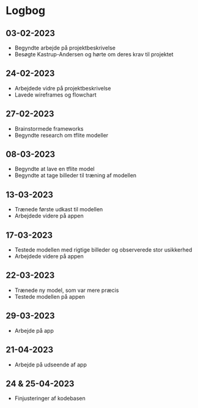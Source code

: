 # Logbog

## 03-02-2023
* Begyndte arbejde på projektbeskrivelse
* Besøgte Kastrup-Andersen og hørte om deres krav til projektet

## 24-02-2023
* Arbejdede vidre på projektbeskrivelse
* Lavede wireframes og flowchart

## 27-02-2023
* Brainstormede frameworks 
* Begyndte research om tflite modeller

## 08-03-2023
* Begyndte at lave en tflite model
* Begyndte at tage billeder til træning af modellen

## 13-03-2023
* Trænede første udkast til modellen 
* Arbejdede videre på appen

## 17-03-2023
* Testede modellen med rigtige billeder og observerede stor usikkerhed
* Arbejdede videre på appen

## 22-03-2023
* Trænede ny model, som var mere præcis
* Testede modellen på appen 

## 29-03-2023
* Arbejde på app

## 21-04-2023
* Arbejde på udseende af app

## 24 & 25-04-2023
* Finjusteringer af kodebasen


